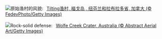 ![](https://www.bing.com/th?id=OHR.CanadaDayFogo_ZH-CN2593963748_UHD.jpg&w=1000)原始渔村的风貌:&nbsp;&ensp;[Tilting渔村, 福戈岛 , 纽芬兰和拉布拉多省, 加拿大 (© FedevPhoto/Getty Images)](https://www.bing.com/th?id=OHR.CanadaDayFogo_ZH-CN2593963748_UHD.jpg)
<br><br/>
![](https://www.bing.com/th?id=OHR.WolfeCrater_EN-US2390330059_UHD.jpg&w=1000)Rock-solid defense:&nbsp;&ensp;[Wolfe Creek Crater, Australia (© Abstract Aerial Art/Getty Images)](https://www.bing.com/th?id=OHR.WolfeCrater_EN-US2390330059_UHD.jpg)
<br><br/>
